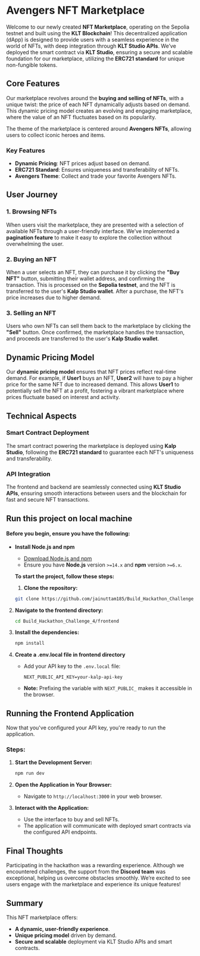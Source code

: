 # Avengers NFT Marketplace

Welcome to our newly created **NFT Marketplace**, operating on the Sepolia testnet and built using the **KLT Blockchain**! This decentralized application (dApp) is designed to provide users with a seamless experience in the world of NFTs, with deep integration through **KLT Studio APIs**. We’ve deployed the smart contract via **KLT Studio**, ensuring a secure and scalable foundation for our marketplace, utilizing the **ERC721 standard** for unique non-fungible tokens.

## Core Features

Our marketplace revolves around the **buying and selling of NFTs**, with a unique twist: the price of each NFT dynamically adjusts based on demand. This dynamic pricing model creates an evolving and engaging marketplace, where the value of an NFT fluctuates based on its popularity.

The theme of the marketplace is centered around **Avengers NFTs**, allowing users to collect iconic heroes and items.

### Key Features

- **Dynamic Pricing**: NFT prices adjust based on demand.
- **ERC721 Standard**: Ensures uniqueness and transferability of NFTs.
- **Avengers Theme**: Collect and trade your favorite Avengers NFTs.

## User Journey

### 1. Browsing NFTs

When users visit the marketplace, they are presented with a selection of available NFTs through a user-friendly interface. We’ve implemented a **pagination feature** to make it easy to explore the collection without overwhelming the user.

### 2. Buying an NFT

When a user selects an NFT, they can purchase it by clicking the **"Buy NFT"** button, submitting their wallet address, and confirming the transaction. This is processed on the **Sepolia testnet**, and the NFT is transferred to the user's **Kalp Studio wallet**. After a purchase, the NFT's price increases due to higher demand.

### 3. Selling an NFT

Users who own NFTs can sell them back to the marketplace by clicking the **"Sell"** button. Once confirmed, the marketplace handles the transaction, and proceeds are transferred to the user's **Kalp Studio wallet**.

## Dynamic Pricing Model

Our **dynamic pricing model** ensures that NFT prices reflect real-time demand. For example, if **User1** buys an NFT, **User2** will have to pay a higher price for the same NFT due to increased demand. This allows **User1** to potentially sell the NFT at a profit, fostering a vibrant marketplace where prices fluctuate based on interest and activity.

## Technical Aspects

### Smart Contract Deployment

The smart contract powering the marketplace is deployed using **Kalp Studio**, following the **ERC721 standard** to guarantee each NFT's uniqueness and transferability.

### API Integration

The frontend and backend are seamlessly connected using **KLT Studio APIs**, ensuring smooth interactions between users and the blockchain for fast and secure NFT transactions.

## Run this project on local machine

#### Before you begin, ensure you have the following:

- **Install Node.js and npm**

  - [Download Node.js and npm](https://nodejs.org/en/download/)
  - Ensure you have **Node.js** version `>=14.x` and **npm** version `>=6.x`.

  **To start the project, follow these steps:**

  1. **Clone the repository:**

  ```sh
  git clone https://github.com/jainuttam185/Build_Hackathon_Challenge_4.git
  ```

2. **Navigate to the frontend directory:**

   ```sh
   cd Build_Hackathon_Challenge_4/frontend
   ```

3. **Install the dependencies:**

   ```sh
   npm install
   ```

4. **Create a .env.local file in frontend directory**

   - Add your API key to the `.env.local` file:

     ```env
     NEXT_PUBLIC_API_KEY=your-kalp-api-key
     ```

   - **Note:** Prefixing the variable with `NEXT_PUBLIC_` makes it accessible in the browser.

## Running the Frontend Application

Now that you've configured your API key, you're ready to run the application.

### Steps:

1. **Start the Development Server:**

   ```sh
   npm run dev
   ```

2. **Open the Application in Your Browser:**

   - Navigate to `http://localhost:3000` in your web browser.

3. **Interact with the Application:**

   - Use the interface to buy and sell NFTs.
   - The application will communicate with deployed smart contracts via the configured API endpoints.

## Final Thoughts

Participating in the hackathon was a rewarding experience. Although we encountered challenges, the support from the **Discord team** was exceptional, helping us overcome obstacles smoothly. We’re excited to see users engage with the marketplace and experience its unique features!

## Summary

This NFT marketplace offers:

- **A dynamic, user-friendly experience**.
- **Unique pricing model** driven by demand.
- **Secure and scalable** deployment via KLT Studio APIs and smart contracts.
